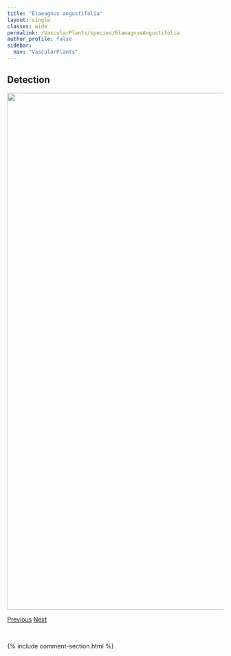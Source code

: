 ```yaml
---
title: "Elaeagnus angustifolia"
layout: single
classes: wide
permalink: /VascularPlants/species/ElaeagnusAngustifolia
author_profile: false
sidebar:
  nav: "VascularPlants"
---
```


<h2>Detection</h2>

<a href="https://drive.google.com/uc?export=view&id=1Nzw425Vc5wYj5v8YZQi1kP8bqXdMwIwk">
<img src="https://drive.google.com/uc?export=view&id=1Nzw425Vc5wYj5v8YZQi1kP8bqXdMwIwk" height = "1200" width = "800">
</a>


<a href="/DevelopmentWebsite/VascularPlants/species/EchinopsisPeruviana" class="pagination--pager" title="Echinopsis peruviana">Previous</a> <a href="/DevelopmentWebsite/VascularPlants/species/ElaeagnusCommutata" class="pagination--pager" title="Elaeagnus commutata">Next</a>

<p>&nbsp;</p>

{% include comment-section.html %}
